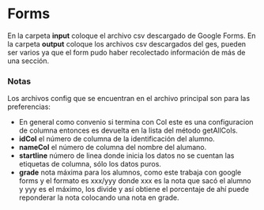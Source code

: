 # Forms
En la carpeta **input** coloque el archivo csv descargado de Google Forms.
En la carpeta **output** coloque los archivos csv descargados del ges, pueden ser varios ya que el form pudo haber recolectado información de más de una sección.

### Notas
Los archivos config que se encuentran en el archivo principal son para las preferencias:

- En general como convenio si termina con Col este es una configuracion de columna entonces es devuelta en la lista del método getAllCols.
- **idCol** el número de columna de la identificación del alumno.
- **nameCol** el número de columna del nombre del alumano.
- **startline** número de linea donde inicia los datos no se cuentan las etiquetas de columna, sólo los datos puros.
- **grade** nota máxima para los alumnos, como este trabaja con google forms y el formato es xxx/yyy donde xxx es la nota que sacó el alumno y yyy es el máximo, los divide y así obtiene el porcentaje de ahí puede reponderar la nota colocando una nota en grade.